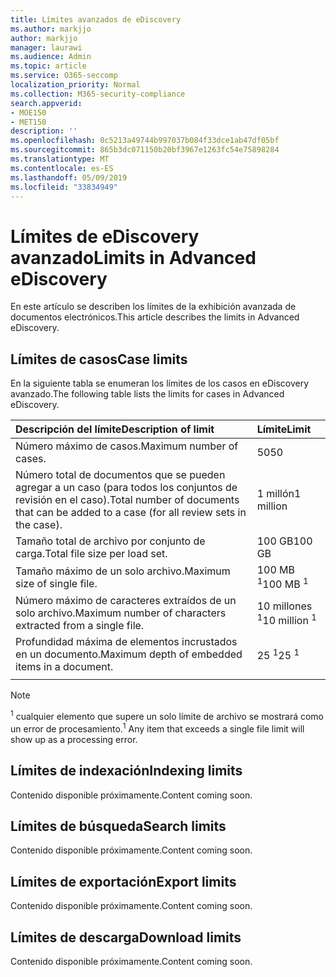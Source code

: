 ```yaml
---
title: Límites avanzados de eDiscovery
ms.author: markjjo
author: markjjo
manager: laurawi
ms.audience: Admin
ms.topic: article
ms.service: O365-seccomp
localization_priority: Normal
ms.collection: M365-security-compliance
search.appverid:
- MOE150
- MET150
description: ''
ms.openlocfilehash: 0c5213a49744b997037b084f33dce1ab47df05bf
ms.sourcegitcommit: 865b3dc071150b20bf3967e1263fc54e75898284
ms.translationtype: MT
ms.contentlocale: es-ES
ms.lasthandoff: 05/09/2019
ms.locfileid: "33834949"
---
```

# <a name="limits-in-advanced-ediscovery"></a><span data-ttu-id="4b51b-102">Límites de eDiscovery avanzado</span><span class="sxs-lookup"><span data-stu-id="4b51b-102">Limits in Advanced eDiscovery</span></span>

<span data-ttu-id="4b51b-103">En este artículo se describen los límites de la exhibición avanzada de documentos electrónicos.</span><span class="sxs-lookup"><span data-stu-id="4b51b-103">This article describes the limits in Advanced eDiscovery.</span></span>

## <a name="case-limits"></a><span data-ttu-id="4b51b-104">Límites de casos</span><span class="sxs-lookup"><span data-stu-id="4b51b-104">Case limits</span></span>

<span data-ttu-id="4b51b-105">En la siguiente tabla se enumeran los límites de los casos en eDiscovery avanzado.</span><span class="sxs-lookup"><span data-stu-id="4b51b-105">The following table lists the limits for cases in Advanced eDiscovery.</span></span>

|<span data-ttu-id="4b51b-106">**Descripción del límite**</span><span class="sxs-lookup"><span data-stu-id="4b51b-106">**Description of limit**</span></span>|<span data-ttu-id="4b51b-107">**Límite**</span><span class="sxs-lookup"><span data-stu-id="4b51b-107">**Limit**</span></span>|
  |:-----|:-----|
  |<span data-ttu-id="4b51b-108">Número máximo de casos.</span><span class="sxs-lookup"><span data-stu-id="4b51b-108">Maximum number of cases.</span></span>  <br/> |<span data-ttu-id="4b51b-109">50</span><span class="sxs-lookup"><span data-stu-id="4b51b-109">50</span></span>  <br/> |
  |<span data-ttu-id="4b51b-110">Número total de documentos que se pueden agregar a un caso (para todos los conjuntos de revisión en el caso).</span><span class="sxs-lookup"><span data-stu-id="4b51b-110">Total number of documents that can be added to a case (for all review sets in the case).</span></span>  <br/> |<span data-ttu-id="4b51b-111">1 millón</span><span class="sxs-lookup"><span data-stu-id="4b51b-111">1 million</span></span>  <br/> |
  |<span data-ttu-id="4b51b-112">Tamaño total de archivo por conjunto de carga.</span><span class="sxs-lookup"><span data-stu-id="4b51b-112">Total file size per load set.</span></span>  <br/> |<span data-ttu-id="4b51b-113">100 GB</span><span class="sxs-lookup"><span data-stu-id="4b51b-113">100 GB</span></span>  <br/> |
  |<span data-ttu-id="4b51b-114">Tamaño máximo de un solo archivo.</span><span class="sxs-lookup"><span data-stu-id="4b51b-114">Maximum size of single file.</span></span>   <br/> |<span data-ttu-id="4b51b-115">100 MB <sup>1</sup></span><span class="sxs-lookup"><span data-stu-id="4b51b-115">100 MB <sup>1</sup></span></span> <br/> |
  |<span data-ttu-id="4b51b-116">Número máximo de caracteres extraídos de un solo archivo.</span><span class="sxs-lookup"><span data-stu-id="4b51b-116">Maximum number of characters extracted from a single file.</span></span>  <br/> |<span data-ttu-id="4b51b-117">10 millones <sup>1</sup></span><span class="sxs-lookup"><span data-stu-id="4b51b-117">10 million <sup>1</sup></span></span> <br/> |
  |<span data-ttu-id="4b51b-118">Profundidad máxima de elementos incrustados en un documento.</span><span class="sxs-lookup"><span data-stu-id="4b51b-118">Maximum depth of embedded items in a document.</span></span>  <br/> |<span data-ttu-id="4b51b-119">25 <sup>1</sup></span><span class="sxs-lookup"><span data-stu-id="4b51b-119">25 <sup>1</sup></span></span> <br/> |
|||
 > [!NOTE]
> <span data-ttu-id="4b51b-120"><sup>1</sup> cualquier elemento que supere un solo límite de archivo se mostrará como un error de procesamiento.</span><span class="sxs-lookup"><span data-stu-id="4b51b-120"><sup>1</sup> Any item that exceeds a single file limit will show up as a processing error.</span></span> 

## <a name="indexing-limits"></a><span data-ttu-id="4b51b-121">Límites de indexación</span><span class="sxs-lookup"><span data-stu-id="4b51b-121">Indexing limits</span></span>

<span data-ttu-id="4b51b-122">Contenido disponible próximamente.</span><span class="sxs-lookup"><span data-stu-id="4b51b-122">Content coming soon.</span></span>

## <a name="search-limits"></a><span data-ttu-id="4b51b-123">Límites de búsqueda</span><span class="sxs-lookup"><span data-stu-id="4b51b-123">Search limits</span></span>

<span data-ttu-id="4b51b-124">Contenido disponible próximamente.</span><span class="sxs-lookup"><span data-stu-id="4b51b-124">Content coming soon.</span></span>

## <a name="export-limits"></a><span data-ttu-id="4b51b-125">Límites de exportación</span><span class="sxs-lookup"><span data-stu-id="4b51b-125">Export limits</span></span>

<span data-ttu-id="4b51b-126">Contenido disponible próximamente.</span><span class="sxs-lookup"><span data-stu-id="4b51b-126">Content coming soon.</span></span>

## <a name="download-limits"></a><span data-ttu-id="4b51b-127">Límites de descarga</span><span class="sxs-lookup"><span data-stu-id="4b51b-127">Download limits</span></span>

<span data-ttu-id="4b51b-128">Contenido disponible próximamente.</span><span class="sxs-lookup"><span data-stu-id="4b51b-128">Content coming soon.</span></span>

